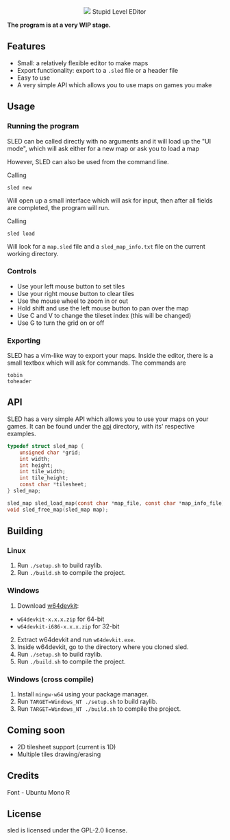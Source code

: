 <div align="center">
    <img src="https://github.com/catmanl/sled/tree/main/assets/logo_big.png"/>
    Stupid Level EDitor
</div>

**The program is at a very WIP stage.**

## Features
- Small: a relatively flexible editor to make maps
- Export functionality: export to a `.sled` file or a header file
- Easy to use
- A very simple API which allows you to use maps on games you make

## Usage

### Running the program
SLED can be called directly with no arguments and it will load up the "UI mode", which will ask either for a new map or ask you to load a map

However, SLED can also be used from the command line.

Calling
```
sled new
```
Will open up a small interface which will ask for input, then after all fields are completed, the program will run.

Calling
```
sled load
```
Will look for a `map.sled` file and a `sled_map_info.txt` file on the current working directory.

### Controls
- Use your left mouse button to set tiles
- Use your right mouse button to clear tiles
- Use the mouse wheel to zoom in or out
- Hold shift and use the left mouse button to pan over the map
- Use C and V to change the tileset index (this will be changed)
- Use G to turn the grid on or off

### Exporting
SLED has a vim-like way to export your maps. Inside the editor, there is a small textbox which will ask for commands. The commands are
```
tobin
toheader
```

## API
SLED has a very simple API which allows you to use your maps on your games. It can be found under the [api](https://github.com/catmanl/sled/tree/main/src/api/) directory, with its' respective examples.
```c
typedef struct sled_map {
    unsigned char *grid;
    int width;
    int height;
    int tile_width;
    int tile_height;
    const char *tilesheet;
} sled_map;

sled_map sled_load_map(const char *map_file, const char *map_info_file);
void sled_free_map(sled_map map);
```

## Building

### Linux
1. Run `./setup.sh` to build raylib.
2. Run `./build.sh` to compile the project.

### Windows
1. Download [w64devkit](https://github.com/skeeto/w64devkit/releases):
* `w64devkit-x.x.x.zip` for 64-bit
* `w64devkit-i686-x.x.x.zip` for 32-bit
2. Extract w64devkit and run `w64devkit.exe`.
3. Inside w64devkit, go to the directory where you cloned sled.
4. Run `./setup.sh` to build raylib.
5. Run `./build.sh` to compile the project.

### Windows (cross compile)
1. Install `mingw-w64` using your package manager.
2. Run `TARGET=Windows_NT ./setup.sh` to build raylib.
3. Run `TARGET=Windows_NT ./build.sh` to compile the project.

## Coming soon
- 2D tilesheet support (current is 1D)
- Multiple tiles drawing/erasing

## Credits
Font - Ubuntu Mono R

## License
sled is licensed under the GPL-2.0 license.

